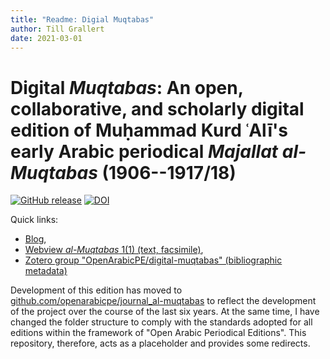 ```yaml
---
title: "Readme: Digial Muqtabas"
author: Till Grallert
date: 2021-03-01
---
```


# Digital *Muqtabas*: An open, collaborative, and scholarly digital edition of Muḥammad Kurd ʿAlī's early Arabic periodical *Majallat al-Muqtabas* (1906--1917/18)

[![GitHub release](https://img.shields.io/github/release/openarabicpe/journal_al-muqtabas.svg)](https://github.com/openarabicpe/journal_al-muqtabas/releases)
[![DOI](https://zenodo.org/badge/45922152.svg)](https://zenodo.org/badge/latestdoi/45922152)

Quick links:

- [Blog](https://openarabicpe.github.io),
- [Webview *al-Muqtabas* 1(1) (text, facsimile)](https://openarabicpe.github.io/journal_al-muqtabas/xml/oclc_4770057679-i_1.TEIP5.xml),
- [Zotero group "OpenArabicPE/digital-muqtabas" (bibliographic metadata)](https://www.zotero.org/groups/openarabicpe/items/collectionKey/8SINFUW9)

Development of this edition has moved to [github.com/openarabicpe/journal_al-muqtabas](https://github.com/openarabicpe/journal_al-muqtabas) to reflect the development of the project over the course of the last six years. At the same time, I have changed the folder structure to comply with the standards adopted for all editions within the framework of "Open Arabic Periodical Editions". This repository, therefore, acts as a placeholder and provides some redirects.